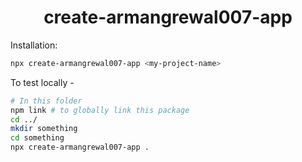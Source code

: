 <div align="center"><h1>create-armangrewal007-app</h1></div>

Installation:
```bash
npx create-armangrewal007-app <my-project-name>
```

To test locally - 
```bash
# In this folder
npm link # to globally link this package
cd ../
mkdir something
cd something
npx create-armangrewal007-app .
```